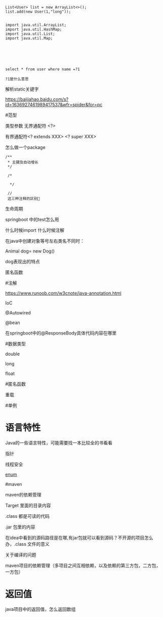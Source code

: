 ```
List<User> list = new ArrayList<>();
list.add(new User(1,"long"));


import java.util.ArrayList;
import java.util.HashMap;
import java.util.List;
import java.util.Map;






```



```
select * from user where name =?1

?1是什么意思
```



解析static关键字

https://baijiahao.baidu.com/s?id=1636927461989417537&wfr=spider&for=pc



#范型

类型参数<T>    无界通配符 <?>

有界通配符<? extends XXX>    <? super XXX>





怎么做一个package



```
/**
 * 主键及自动增长
 */
 
 /*
 
  */
  
 //
 这三种注释的区别
```



生命周期



springboot 中的test怎么用



什么时候import 什么时候注解





在java中创建对象等号左右类名不同时：

Animal dog= new Dog()

dog表现出的特点





匿名函数



#注解

https://www.runoob.com/w3cnote/java-annotation.html



IoC

@Autowired

@bean

在springboot中的@ResponseBody具体代码内容在哪里





#数据类型

double 

long

float



#匿名函数



重载

#单例



# 语言特性

Java的一些语言特性，可能需要找一本比较全的书看看

指针

线程安全

[enum](https://www.jianshu.com/p/0d69c36a723b)





#maven

maven的依赖管理

Target 里面的目录内容

.class 都是可读的代码

.jar 包里的内容

在idea中看到的源码路径是在哪,有jar包就可以看到源码？不开源的项目怎么办，.class 文件的意义

关于编译的问题

maven项目的依赖管理（多项目之间互相依赖，以及依赖的第三方包，二方包，一方包）



# 返回值

java项目中的返回值，怎么返回数组

